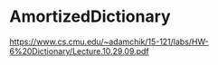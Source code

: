 # AmortizedDictionary

https://www.cs.cmu.edu/~adamchik/15-121/labs/HW-6%20Dictionary/Lecture.10.29.09.pdf

